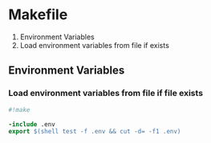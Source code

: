 # Makefile

1. Environment Variables
  1. Load environment variables from file if exists 

## Environment Variables 

### Load environment variables from file if file exists

```Makefile
#!make

-include .env
export $(shell test -f .env && cut -d= -f1 .env)
```
